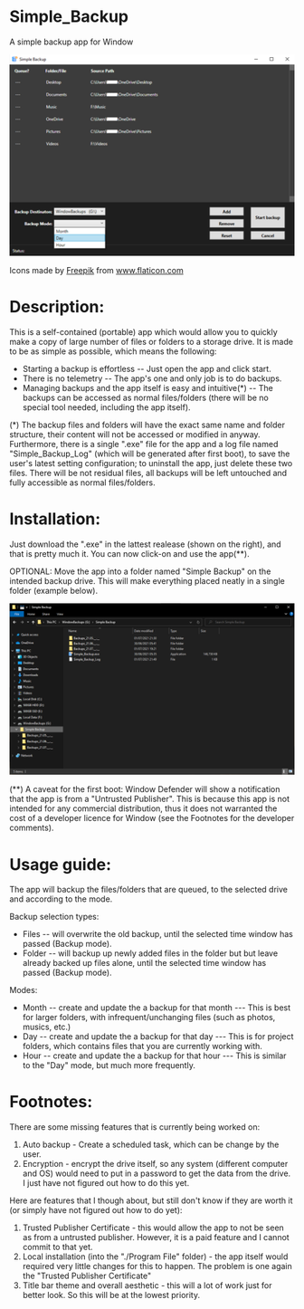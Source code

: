 # Simple_Backup
A simple backup app for Window

![](Images/AppWindowExample.png)

<div>Icons made by <a href="https://www.freepik.com" title="Freepik">Freepik</a> from <a href="https://www.flaticon.com/" title="Flaticon">www.flaticon.com</a></div>

# Description:
This is a self-contained (portable) app which would allow you to quickly make a copy of large number of files or folders to a storage drive. It is made to be as simple as possible, which means the following:
* Starting a backup is effortless -- Just open the app and click start.
* There is no telemetry -- The app's one and only job is to do backups.
* Managing backups and the app itself is easy and intuitive(*) -- The backups can be accessed as normal files/folders (there will be no special tool needed, including the app itself).

(*) The backup files and folders will have the exact same name and folder structure, their content will not be accessed or modified in anyway. Furthermore, there is a single ".exe" file for the app and a log file named "Simple_Backup_Log" (which will be generated after first boot), to save the user's latest setting configuration; to uninstall the app, just delete these two files. There will be not residual files, all backups will be left untouched and fully accessible as normal files/folders.

# Installation:
Just download the ".exe" in the lattest realease (shown on the right), and that is pretty much it. You can now click-on and use the app(**).

OPTIONAL: Move the app into a folder named "Simple Backup" on the intended backup drive. This will make everything placed neatly in a single folder (example below).

![](Images/InstallationExample1.png)

(**) A caveat for the first boot: Window Defender will show a notification that the app is from a "Untrusted Publisher". This is because this app is not intended for any commercial distribution, thus it does not warranted the cost of a developer licence for Window (see the Footnotes for the developer comments).

# Usage guide:
The app will backup the files/folders that are queued, to the selected drive and according to the mode.

Backup selection types:
* Files -- will overwrite the old backup, until the selected time window has passed (Backup mode).
* Folder -- will backup up newly added files in the folder but but leave already backed up files alone, until the selected time window has passed (Backup mode).

Modes:
* Month -- create and update the a backup for that month --- This is best for larger folders, with infrequent/unchanging files (such as photos, musics, etc.)
* Day -- create and update the a backup for that day --- This is for project folders, which contains files that you are currently working with.
* Hour -- create and update the a backup for that hour --- This is similar to the "Day" mode, but much more frequently.

# Footnotes:
There are some missing features that is currently being worked on:
1. Auto backup - Create a scheduled task, which can be change by the user.
2. Encryption - encrypt the drive itself, so any system (different computer and OS) would need to put in a password to get the data from the drive. I just have not figured out how to do this yet.

Here are features that I though about, but still don't know if they are worth it (or simply have not figured out how to do yet):
1. Trusted Publisher Certificate - this would allow the app to not be seen as from a untrusted publisher. However, it is a paid feature and I cannot commit to that yet.
2. Local installation (into the "./Program File" folder) - the app itself would required very little changes for this to happen. The problem is one again the "Trusted Publisher Certificate"
3. Title bar theme and overall aesthetic - this will a lot of work just for better look. So this will be at the lowest priority.
